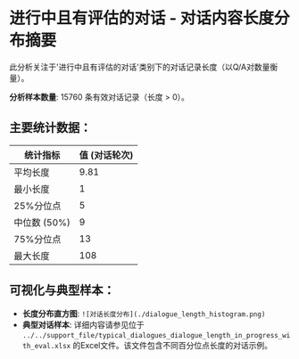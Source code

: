 # 进行中且有评估的对话 - 对话内容长度分布摘要

此分析关注于'进行中且有评估的对话'类别下的对话记录长度（以Q/A对数量衡量）。

**分析样本数量**: 15760 条有效对话记录（长度 > 0）。

## 主要统计数据：
| 统计指标        | 值 (对话轮次) |
|-----------------|---------------|
| 平均长度        | 9.81       |
| 最小长度        | 1       |
| 25%分位点       | 5       |
| 中位数 (50%)    | 9    |
| 75%分位点       | 13       |
| 最大长度        | 108       |

## 可视化与典型样本：
- **长度分布直方图**: `![对话长度分布](./dialogue_length_histogram.png)`
- **典型对话样本**: 详细内容请参见位于 `../../support_file/typical_dialogues_dialogue_length_in_progress_with_eval.xlsx` 的Excel文件。该文件包含不同百分位点长度的对话示例。
